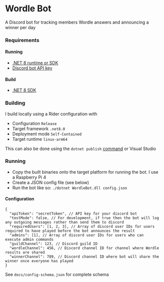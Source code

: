 # Wordle Bot
A Discord bot for tracking members Wordle answers and announcing a winner per day

### Requirements 
#### Running
- [.NET 8 runtime or SDK](https://dotnet.microsoft.com/en-us/download/dotnet/8.0)
- [Discord bot API key](https://discord.com/developers/docs/intro)

#### Build
- [.NET 8 SDK](https://dotnet.microsoft.com/en-us/download/dotnet/8.0)

### Building
I build locally using a Rider configuration with
 - Configuration `Release`
 - Target framework `.net8.0`
 - Deployment mode `Self-Contained`
 - Target runtime `linux-arm64`

This can also be done using the `dotnet publish` 
[command](https://learn.microsoft.com/en-us/dotnet/core/tools/dotnet-publish)
or Visual Studio

### Running
- Copy the built binaries onto the target platform for running the bot. I use a Raspberry Pi 4
- Create a JSON config file (see below)
- Run the bot like so: `./dotnet WordleBot.dll config.json`

#### Configuration
```
{
  "apiToken": "secretToken", // API key for your discord bot
  "testMode": false, // For development, if true then the bot will log any outgoing messages rather than send them to discord
  "requiredUsers": [1, 2, 3], // Array of discord user IDs for users required to have played before the bot announces the result
  "admins": [1], // Array of discord user IDs for users who can execute admin commands
  "guildChannel": 123, // Discord guild ID
  "wordleChannel": 456, // Discord channel ID for channel where Wordle results are shared
  "winnerChannel": 789, // Discord channel ID where bot will share the winner once everyone has played
}
```
See `docs/config-schema.json` for complete schema
